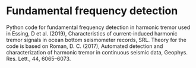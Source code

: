 # Fundamental frequency detection
Python code for fundamental frequency detection in harmonic tremor used in Essing, D et al. (2019), Characteristics of current-induced harmonic tremor signals in ocean bottom seismometer records, SRL. Theory for the code is based on Roman, D. C. (2017), Automated detection and characterization of harmonic tremor in continuous seismic data, Geophys. Res. Lett., 44, 6065–6073.

